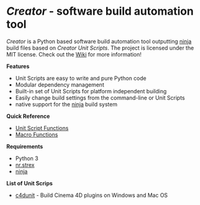 *Creator* - software build automation tool
==========================================

*Creator* is a Python based software build automation tool outputting
[ninja][] build files based on *Creator Unit Scripts*. The project is
licensed under the MIT license. Check out the [Wiki][] for more information!

__Features__

- Unit Scripts are easy to write and pure Python code
- Modular dependency management
- Built-in set of Unit Scripts for platform independent building
- Easily change build settings from the command-line or Unit Scripts
- native support for the [ninja][] build system

__Quick Reference__

- [Unit Script Functions](https://github.com/NiklasRosenstein/creator/wiki/Units#unit-script-built-ins)
- [Macro Functions](https://github.com/NiklasRosenstein/creator/wiki/Macros#functions)

__Requirements__

- Python 3
- [nr.strex][]
- [ninja][]

__List of Unit Scrips__

- [c4dunit](https://github.com/NiklasRosenstein/c4dunit) - Build
  Cinema 4D plugins on Windows and Mac OS

[ninja]: https://github.com/martine/ninja
[nr.strex]: https://github.com/NiklasRosenstein/nr.strex
[Wiki]: https://github.com/NiklasRosenstein/py-creator/wiki
